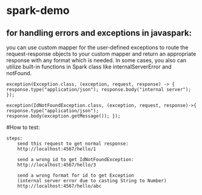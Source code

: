 # spark-demo
## for handling errors and exceptions in javaspark:
 you can use custom mapper for the user-defined exceptions to route the request-response objects to your custom mapper and return an appropriate response with any format which is needed. In some cases, you also can utilize built-in functions in Spark class like internalServerError and notFound.
 
 `exception(Exception.class, (exception, request,
                                                response) -> {
              response.type("application/json");
              response.body("internal server");
          });`
  
  `exception(IdNotFoundException.class, (exception, request, response)->{
              response.type("application/json");
              response.body(exception.getMessage());
          });`

#How to test:

    steps:
        send this request to get normal response:
        http://localhost:4567/hello/1
        
        send a wrong id to get IdNotFoundException:
        http://localhost:4567/hello/3
        
        send a wrong format for id to get Exception
        (internal server error due to casting String to Number)
        http://localhost:4567/hello/abc
